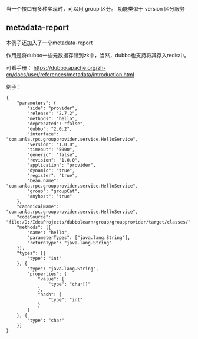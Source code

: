当一个接口有多种实现时，可以用 group 区分。
功能类似于 version 区分服务



## metadata-report
本例子还加入了一个metadata-report

作用是将dubbo一些元数据存储到zk中，当然，dubbo也支持将其存入redis中。

可看手册：
https://dubbo.apache.org/zh-cn/docs/user/references/metadata/introduction.html

例子：

```
{
	"parameters": {
		"side": "provider",
		"release": "2.7.2",
		"methods": "hello",
		"deprecated": "false",
		"dubbo": "2.0.2",
		"interface": "com.anla.rpc.groupprovider.service.HelloService",
		"version": "1.0.0",
		"timeout": "5000",
		"generic": "false",
		"revision": "1.0.0",
		"application": "provider",
		"dynamic": "true",
		"register": "true",
		"bean.name": "com.anla.rpc.groupprovider.service.HelloService",
		"group": "groupCat",
		"anyhost": "true"
	},
	"canonicalName": "com.anla.rpc.groupprovider.service.HelloService",
	"codeSource": "file:/D:/IdeaProjects/dubbolearn/group/groupprovider/target/classes/",
	"methods": [{
		"name": "hello",
		"parameterTypes": ["java.lang.String"],
		"returnType": "java.lang.String"
	}],
	"types": [{
		"type": "int"
	}, {
		"type": "java.lang.String",
		"properties": {
			"value": {
				"type": "char[]"
			},
			"hash": {
				"type": "int"
			}
		}
	}, {
		"type": "char"
	}]
}
```